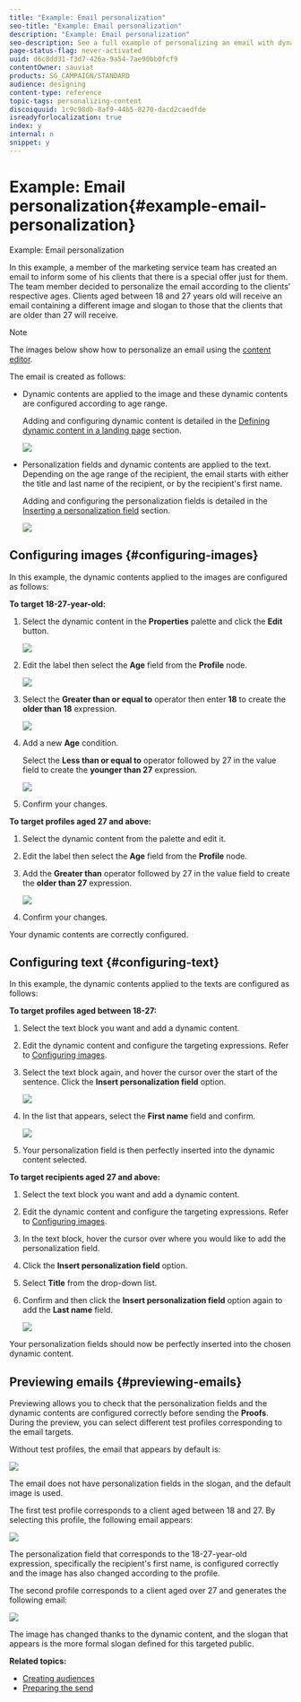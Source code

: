 ```yaml
---
title: "Example: Email personalization"
seo-title: "Example: Email personalization"
description: "Example: Email personalization"
seo-description: See a full example of personalizing an email with dynamic content and text according to the recipients' ages.
page-status-flag: never-activated
uuid: d6c8dd31-f3d7-426a-9a54-7ae90bb0fcf9
contentOwner: sauviat
products: SG_CAMPAIGN/STANDARD
audience: designing
content-type: reference
topic-tags: personalizing-content
discoiquuid: 1c9c98db-8af9-44b5-8270-dacd2caedfde
isreadyforlocalization: true
index: y
internal: n
snippet: y
---
```


# Example: Email personalization{#example-email-personalization}

Example: Email personalization

In this example, a member of the marketing service team has created an email to inform some of his clients that there is a special offer just for them. The team member decided to personalize the email according to the clients' respective ages. Clients aged between 18 and 27 years old will receive an email containing a different image and slogan to those that the clients that are older than 27 will receive.

>[!NOTE]
>
>The images below show how to personalize an email using the [content editor](../../designing/using/about-email-content-design.md#using-the-email-content-editor).

The email is created as follows:

* Dynamic contents are applied to the image and these dynamic contents are configured according to age range.

  Adding and configuring dynamic content is detailed in the [Defining dynamic content in a landing page](../../designing/using/defining-dynamic-content-in-a-landing-page.md) section.

  ![](assets/delivery_content_43.png)

* Personalization fields and dynamic contents are applied to the text. Depending on the age range of the recipient, the email starts with either the title and last name of the recipient, or by the recipient's first name.

  Adding and configuring the personalization fields is detailed in the [Inserting a personalization field](../../designing/using/inserting-a-personalization-field.md) section.

  ![](assets/delivery_content_44.png)

## Configuring images {#configuring-images}

In this example, the dynamic contents applied to the images are configured as follows:

**To target 18-27-year-old:**

1. Select the dynamic content in the **Properties** palette and click the **Edit** button.

   ![](assets/delivery_content_48.png)

1. Edit the label then select the **Age** field from the **Profile** node.

   ![](assets/delivery_content_49.png)

1. Select the **Greater than or equal to** operator then enter **18** to create the **older than 18** expression.

   ![](assets/delivery_content_50.png)

1. Add a new **Age** condition.

   Select the **Less than or equal to** operator followed by 27 in the value field to create the **younger than 27** expression.

   ![](assets/delivery_content_51.png)

1. Confirm your changes.

**To target profiles aged 27 and above:**

1. Select the dynamic content from the palette and edit it.
1. Edit the label then select the **Age** field from the **Profile** node.
1. Add the **Greater than** operator followed by 27 in the value field to create the **older than 27** expression.

   ![](assets/delivery_content_52.png)

1. Confirm your changes.

Your dynamic contents are correctly configured.

## Configuring text {#configuring-text}

In this example, the dynamic contents applied to the texts are configured as follows:

**To target profiles aged between 18-27:**

1. Select the text block you want and add a dynamic content.
1. Edit the dynamic content and configure the targeting expressions. Refer to [Configuring images](../../designing/using/example--email-personalization.md#configuring-images).
1. Select the text block again, and hover the cursor over the start of the sentence. Click the **Insert personalization field** option.

   ![](assets/delivery_content_53.png)

1. In the list that appears, select the **First name** field and confirm.

   ![](assets/delivery_content_54.png)

1. Your personalization field is then perfectly inserted into the dynamic content selected.

**To target recipients aged 27 and above:**

1. Select the text block you want and add a dynamic content.
1. Edit the dynamic content and configure the targeting expressions. Refer to [Configuring images](../../designing/using/example--email-personalization.md#configuring-images).
1. In the text block, hover the cursor over where you would like to add the personalization field.
1. Click the **Insert personalization field** option.
1. Select **Title** from the drop-down list.
1. Confirm and then click the **Insert personalization field** option again to add the **Last name** field.

   ![](assets/delivery_content_56.png)

Your personalization fields should now be perfectly inserted into the chosen dynamic content.

## Previewing emails {#previewing-emails}

Previewing allows you to check that the personalization fields and the dynamic contents are configured correctly before sending the **Proofs**. During the preview, you can select different test profiles corresponding to the email targets.

Without test profiles, the email that appears by default is:

![](assets/delivery_content_45.png)

The email does not have personalization fields in the slogan, and the default image is used.

The first test profile corresponds to a client aged between 18 and 27. By selecting this profile, the following email appears:

![](assets/delivery_content_46.png)

The personalization field that corresponds to the 18-27-year-old expression, specifically the recipient's first name, is configured correctly and the image has also changed according to the profile.

The second profile corresponds to a client aged over 27 and generates the following email:

![](assets/delivery_content_47.png)

The image has changed thanks to the dynamic content, and the slogan that appears is the more formal slogan defined for this targeted public.

**Related topics:**

* [Creating audiences](../../audiences/using/creating-audiences.md)
* [Preparing the send](../../sending/using/preparing-the-send.md)

